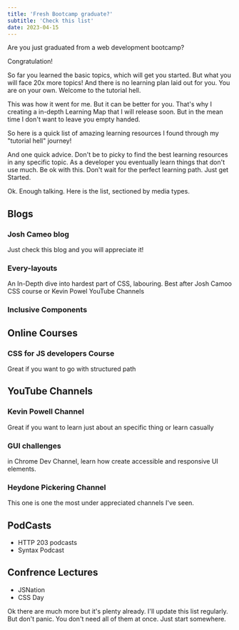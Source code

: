 ```yaml
---
title: 'Fresh Bootcamp graduate?'
subtitle: 'Check this list'
date: 2023-04-15
---
```


Are you just graduated from a web development bootcamp?

Congratulation!

So far you learned the basic topics, which will get you started. But what you will face 20x more topics! And there is no learning plan laid out for you. You are on your own. Welcome to the tutorial hell.

This was how it went for me. But it can be better for you. That's why I creating a in-depth Learning Map that I will release soon. But in the mean time I don't want to leave you empty handed.

So here is a quick list of amazing learning resources I found through my "tutorial hell" journey!

And one quick advice. Don't be to picky to find the best learning resources in any specific topic. As a developer you eventually learn things that don't use much. Be ok with this. Don't wait for the perfect learning path. Just get Started.

Ok. Enough talking. Here is the list, sectioned by media types.

## Blogs

### Josh Cameo blog

Just check this blog and you will appreciate it!

### Every-layouts

An In-Depth dive into hardest part of CSS, labouring. Best after Josh Camoo CSS course or Kevin Powel YouTube Channels

### Inclusive Components

## Online Courses

### CSS for JS developers Course

Great if you want to go with structured path

## YouTube Channels

### Kevin Powell Channel

Great if you want to learn just about an specific thing or learn casually

### GUI challenges 

in Chrome Dev Channel, learn how create accessible and responsive UI elements.

###  Heydone Pickering Channel

This one is one the most under appreciated channels I've seen.

## PodCasts

- HTTP 203 podcasts
- Syntax Podcast

## Confrence Lectures

- JSNation
- CSS Day

Ok there are much more but it's plenty already. I'll update this list regularly. But don't panic. You don't need all of them at once. Just start somewhere.
